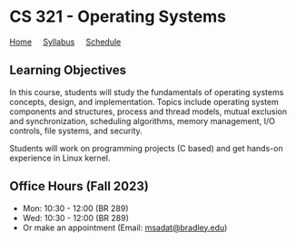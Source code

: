 # CS 321 - Operating Systems

[Home](./README.md) &nbsp;&nbsp;&nbsp; [Syllabus](./syllabus.md)  &nbsp;&nbsp;&nbsp; [Schedule](./schedule.md)

## Learning Objectives

In this course, students will study the fundamentals of operating systems concepts, design, and implementation. Topics include operating system components and structures, process and thread models, mutual exclusion and synchronization, scheduling algorithms, memory management, I/O controls, file systems, and security.

Students will work on programming projects (C based) and get hands-on experience in Linux kernel. 


## Office Hours (Fall 2023) 
- Mon: 10:30 - 12:00  (BR 289)
- Wed: 10:30 - 12:00  (BR 289)
- Or make an appointment (Email: msadat@bradley.edu)


